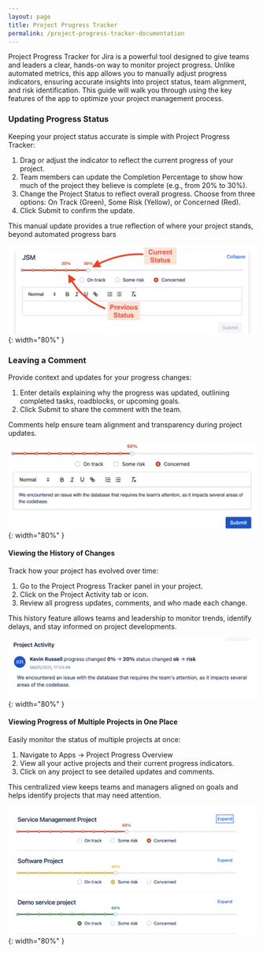 ```yaml
---
layout: page
title: Project Progress Tracker
permalink: /project-progress-tracker-documentation
---
```


Project Progress Tracker for Jira is a powerful tool designed to give teams and leaders a clear, hands-on way to monitor project progress. Unlike automated metrics, this app allows you to manually adjust progress indicators, ensuring accurate insights into project status, team alignment, and risk identification. This guide will walk you through using the key features of the app to optimize your project management process.


<!--#### How to find plugin-->

<!--TODO-->

### Updating Progress Status

Keeping your project status accurate is simple with Project Progress Tracker:

1. Drag or adjust the indicator to reflect the current progress of your project.
2. Team members can update the Completion Percentage to show how much of the project they believe is complete (e.g., from 20% to 30%).
3. Change the Project Status to reflect overall progress. Choose from three options: On Track (Green), Some Risk (Yellow), or Concerned (Red).
4. Click Submit to confirm the update.

This manual update provides a true reflection of where your project stands, beyond automated progress bars


![update](/assets/images/status-change.png){: width="80%" }

### Leaving a Comment

Provide context and updates for your progress changes:

1. Enter details explaining why the progress was updated, outlining completed tasks, roadblocks, or upcoming goals.
2. Click Submit to share the comment with the team.

Comments help ensure team alignment and transparency during project updates.


![update](/assets/images/comment.png){: width="80%" }

#### Viewing the History of Changes

Track how your project has evolved over time:

1. Go to the Project Progress Tracker panel in your project.
2. Click on the Project Activity tab or icon.
3. Review all progress updates, comments, and who made each change.

This history feature allows teams and leadership to monitor trends, identify delays, and stay informed on project developments.


![update](/assets/images/history.png){: width="80%" }

#### Viewing Progress of Multiple Projects in One Place


Easily monitor the status of multiple projects at once:

1. Navigate to Apps → Project Progress Overview
2. View all your active projects and their current progress indicators.
3. Click on any project to see detailed updates and comments.

This centralized view keeps teams and managers aligned on goals and helps identify projects that may need attention.


![update](/assets/images/all-projects.png){: width="80%" }
